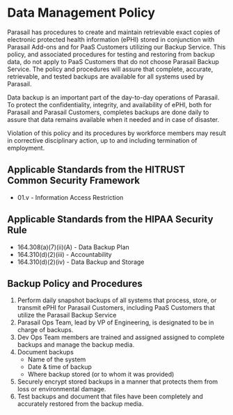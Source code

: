 # Data Management Policy

Parasail has procedures to create and maintain retrievable exact copies of electronic protected health information (ePHI) stored in conjunction with Parasail Add-ons and for PaaS Customers utilizing our Backup Service. This policy, and associated procedures for testing and restoring from backup data, do not apply to PaaS Customers that do not choose Parasail Backup Service. The policy and procedures will assure that complete, accurate, retrievable, and tested backups are available for all systems used by Parasail.
  
Data backup is an important part of the day-to-day operations of Parasail. To protect the confidentiality, integrity, and availability of ePHI, both for Parasail and Parasail Customers, completes backups are done daily to assure that data remains available when it needed and in case of disaster.

Violation of this policy and its procedures by workforce members may result in corrective disciplinary action, up to and including termination of employment.

## Applicable Standards from the HITRUST Common Security Framework

* 01.v - Information Access Restriction

## Applicable Standards from the HIPAA Security Rule

* 164.308(a)(7)(ii)(A) - Data Backup Plan
* 164.310(d)(2)(iii) - Accountability
* 164.310(d)(2)(iv) - Data Backup and Storage

## Backup Policy and Procedures

1. Perform daily snapshot backups of all systems that process, store, or transmit ePHI for Parasail Customers, including PaaS Customers that utilize the Parasail Backup Service
2. Parasail Ops Team, lead by VP of Engineering, is designated to be in charge of backups.
3. Dev Ops Team members are trained and assigned assigned to complete backups and manage the backup media.
4. Document backups 
	* Name of the system
	* Date & time of backup
	* Where backup stored (or to whom it was provided)
5. Securely encrypt stored backups in a manner that protects them from loss or environmental damage.
6. Test backups and document that files have been completely and accurately restored from the backup media.